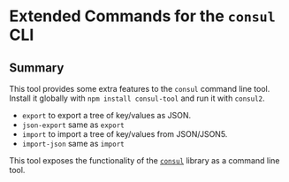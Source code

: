 # Extended Commands for the `consul` CLI

## Summary

This tool provides some extra features to the `consul` command line tool. Install it globally with `npm install consul-tool` and run it with `consul2`.

- `export` to export a tree of key/values as JSON.
- `json-export` same as `export`
- `import` to import a tree of key/values from JSON/JSON5.
- `import-json` same as `import`

This tool exposes the functionality of the [`consul`](https://www.npmjs.com/package/consul) library as a command line tool.
